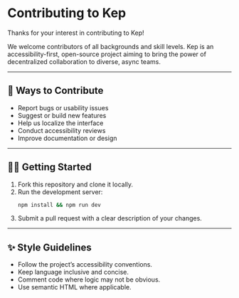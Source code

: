 # Contributing to Kep

Thanks for your interest in contributing to Kep!

We welcome contributors of all backgrounds and skill levels. Kep is an accessibility-first, open-source project aiming to bring the power of decentralized collaboration to diverse, async teams.

---

## 🧭 Ways to Contribute

- Report bugs or usability issues
- Suggest or build new features
- Help us localize the interface
- Conduct accessibility reviews
- Improve documentation or design

---

## 🧑‍💻 Getting Started

1. Fork this repository and clone it locally.
2. Run the development server:  
   ```bash
   npm install && npm run dev
3. Submit a pull request with a clear description of your changes.

---

## ✨ Style Guidelines

- Follow the project’s accessibility conventions.
- Keep language inclusive and concise.
- Comment code where logic may not be obvious.
- Use semantic HTML where applicable.
